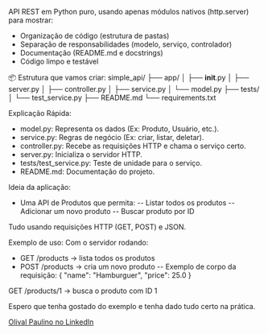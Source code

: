 API REST em Python puro, usando apenas módulos nativos (http.server) para mostrar:
- Organização de código (estrutura de pastas)
- Separação de responsabilidades (modelo, serviço, controlador)
- Documentação (README.md e docstrings)
- Código limpo e testável

📦 Estrutura que vamos criar:
simple_api/
├── app/
│   ├── __init__.py
│   ├── server.py
│   ├── controller.py
│   ├── service.py
│   └── model.py
├── tests/
│   └── test_service.py
├── README.md
└── requirements.txt

Explicação Rápida:
- model.py: Representa os dados (Ex: Produto, Usuário, etc.).
- service.py: Regras de negócio (Ex: criar, listar, deletar).
- controller.py: Recebe as requisições HTTP e chama o serviço certo.
- server.py: Inicializa o servidor HTTP.
- tests/test_service.py: Teste de unidade para o serviço.
- README.md: Documentação do projeto.

Ideia da aplicação:
- Uma API de Produtos que permita:
-- Listar todos os produtos
-- Adicionar um novo produto
-- Buscar produto por ID

Tudo usando requisições HTTP (GET, POST) e JSON.

Exemplo de uso:
Com o servidor rodando:
- GET /products → lista todos os produtos
- POST /products → cria um novo produto
-- Exemplo de corpo da requisição:
{
  "name": "Hamburguer",
  "price": 25.0
}

GET /products/1 → busca o produto com ID 1

Espero que tenha gostado do exemplo e tenha dado tudo certo na prática.

[Olival Paulino no LinkedIn](https://www.linkedin.com/in/olivalpaulino/)

